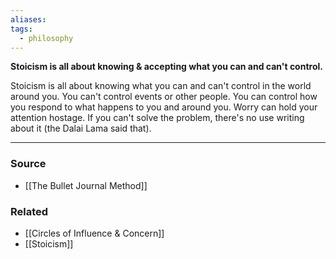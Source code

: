 ```yaml
---
aliases: 
tags:
  - philosophy
---
```

**Stoicism is all about knowing & accepting what you can and can't control.**

Stoicism is all about knowing what you can and can't control in the world around you.  You can't control events or other people. You can control how you respond to what happens to you and around you. Worry can hold your attention hostage. If you can't solve the problem, there's no use writing about it (the Dalai Lama said that).

---

### Source
- [[The Bullet Journal Method]]

### Related
- [[Circles of Influence & Concern]]
- [[Stoicism]]